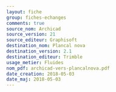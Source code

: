 ```yaml
---
layout: fiche
group: fiches-echanges
comments: true
source_nom: Archicad
source_version: 21
source_editeur: Graphisoft
destination_nom: Plancal nova
destination_version: 2.1
destination_editeur: Trimble
usage_metier: Fluides
nom_pdf: archicad-vers-plancalnova.pdf
date_creation: 2018-05-03
date_maj: 2018-05-03
---
```

